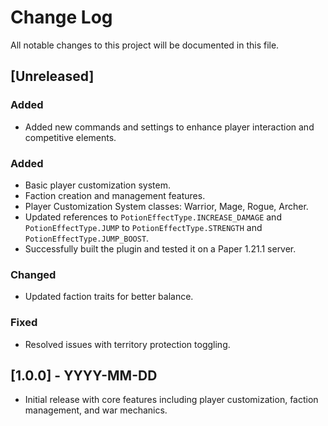 
# Change Log

All notable changes to this project will be documented in this file.

## [Unreleased]

### Added
- Added new commands and settings to enhance player interaction and competitive elements.

### Added
- Basic player customization system.
- Faction creation and management features.
- Player Customization System classes: Warrior, Mage, Rogue, Archer.
- Updated references to `PotionEffectType.INCREASE_DAMAGE` and `PotionEffectType.JUMP` to `PotionEffectType.STRENGTH` and `PotionEffectType.JUMP_BOOST`.
- Successfully built the plugin and tested it on a Paper 1.21.1 server.

### Changed
- Updated faction traits for better balance.

### Fixed
- Resolved issues with territory protection toggling.

## [1.0.0] - YYYY-MM-DD
- Initial release with core features including player customization, faction management, and war mechanics.
